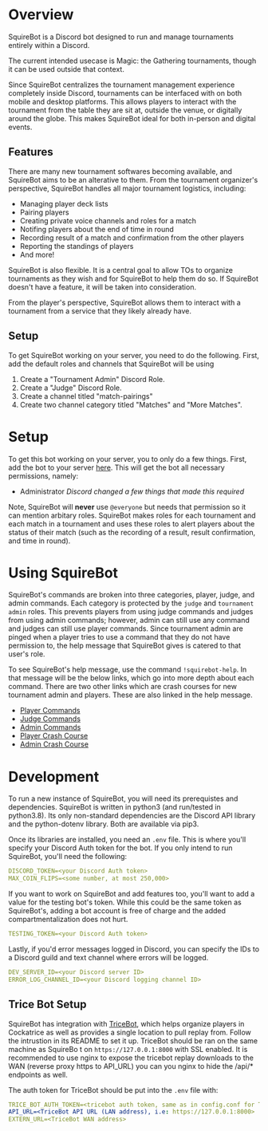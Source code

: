 # Overview
SquireBot is a Discord bot designed to run and manage tournaments entirely within a Discord.

The current intended usecase is Magic: the Gathering tournaments, though it can be used outside that context.

Since SquireBot centralizes the tournament management experience completely inside Discord, tournaments can be interfaced with on both mobile and desktop platforms. This allows players to interact with the tournament from the table they are sit at, outside the venue, or digitally around the globe. This makes SquireBot ideal for both in-person and digital events.


## Features
There are many new tournament softwares becoming available, and SquireBot aims to be an alterative to them. From the tournament organizer's perspective, SquireBot handles all major tournament logistics, including:
 - Managing player deck lists
 - Pairing players
 - Creating private voice channels and roles for a match
 - Notifing players about the end of time in round
 - Recording result of a match and confirmation from the other players
 - Reporting the standings of players
 - And more!

SquireBot is also flexible. It is a central goal to allow TOs to organize tournaments as they wish and for SquireBot to help them do so. If SquireBot doesn't have a feature, it will be taken into consideration.

From the player's perspective, SquireBot allows them to interact with a tournament from a service that they likely already have.


## Setup

To get SquireBot working on your server, you need to do the following. First, add the default roles and channels that SquireBot will be using
 1. Create a "Tournament Admin" Discord Role.
 2. Create a "Judge" Discord Role.
 3. Create a channel titled "match-pairings"
 4. Create two channel category titled "Matches" and "More Matches".

# Setup

To get this bot working on your server, you to only do a few things.
First, add the bot to your server [here](https://discord.com/api/oauth2/authorize?client_id=784967512106074183&permissions=8&scope=bot).
This will get the bot all necessary permissions, namely:
 - Administrator *Discord changed a few things that made this required*

Note, SquireBot will **never** use `@everyone` but needs that permission so it can mention arbitary roles. SquireBot makes roles for each tournament and 
each match in a tournament and uses these roles to alert players about the status of their match (such as the recording of a result, result confirmation, 
and time in round).

# Using SquireBot
SquireBot's commands are broken into three categories, player, judge, and admin commands. Each category is protected by the `judge` and `tournament admin`
roles. 
This prevents players from using judge commands and judges from using admin commands; however, admin can still use any command and judges can still use 
player commands. Since tournament admin are pinged when a player tries to use a command that they do not have permission to, the help message that 
SquireBot gives is catered to that user's role.

To see SquireBot's help message, use the command `!squirebot-help`. In that message will be the below links, which go into more depth about each command.
There are two other links which are crash courses for new tournament admin and players. These are also linked in the help message.

 - [Player Commands](https://gitlab.com/TylerBloom/SquireBot/-/blob/master/docs/PlayerCommands.md)
 - [Judge Commands](https://gitlab.com/TylerBloom/SquireBot/-/blob/master/docs/JudgeCommands.md)
 - [Admin Commands](https://gitlab.com/TylerBloom/SquireBot/-/blob/master/docs/AdminCommands.md)
 - [Player Crash Course](https://gitlab.com/TylerBloom/SquireBot/-/blob/master/docs/docs/CrashCourse.md)
 - [Admin Crash Course](https://gitlab.com/TylerBloom/SquireBot/-/blob/master/docs/docs/AdminCrashCourse.md)

# Development
To run a new instance of SquireBot, you will need its prerequistes and dependencies. SquireBot is written in python3 (and run/tested in python3.8). Its 
only non-standard dependencies are the Discord API library and the python-dotenv library. Both are available via pip3.

Once its libraries are installed, you need an `.env` file. This is where you'll specify your Discord Auth token for the bot. If you only intend to run 
SquireBot, you'll need the following:
```yaml
DISCORD_TOKEN=<your Discord Auth token>
MAX_COIN_FLIPS=<some number, at most 250,000>
```

If you want to work on SquireBot and add features too, you'll want to add a value for the testing bot's token. While this could be the same token as SquireBot's, adding a bot account is free of charge and the added compartmentalization does not hurt.
```yaml
TESTING_TOKEN=<your Discord Auth token>
```

Lastly, if you'd error messages logged in Discord, you can specify the IDs to a Discord guild and text channel where errors will be logged.
```yaml
DEV_SERVER_ID=<your Discord server ID>
ERROR_LOG_CHANNEL_ID=<your Discord logging channel ID>
```


## Trice Bot Setup
SquireBot has integration with [TriceBot](https://github.com/djpiper28/CockatriceTournamentBot), which helps organize players in Cockatrice as well as 
provides a single location to pull replay from. Follow the intrustion in its README to set it up. TriceBot should be ran on the same machine as SquireBo
t on `https://127.0.0.1:8000` with SSL enabled. It is recommended to use nginx to expose the tricebot replay downloads to the WAN (reverse proxy https to 
API_URL) you can you nginx to hide the /api/\* endpoints as well.

The auth token for TriceBot should be put into the `.env` file with:
```yaml
TRICE_BOT_AUTH_TOKEN=<tricebot auth token, same as in config.conf for TriceBot>
API_URL=<TriceBot API URL (LAN address), i.e: https://127.0.0.1:8000>
EXTERN_URL=<TriceBot WAN address>
```
